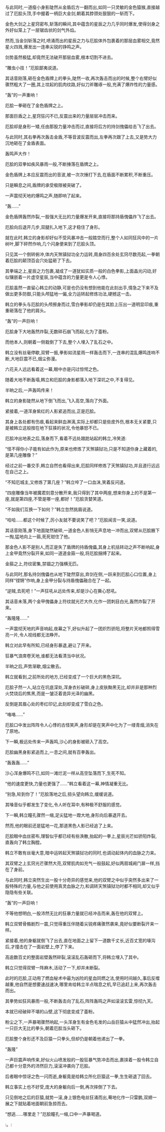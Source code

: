 
与此同时,一道瘦小身影陡然从金盾后方一翻而出,如同一只灵敏的金色猿猴,直接越过了厄脍头顶,手中握着一柄巨大金剑,朝着其脖颈处狠狠的一斩而下。

金色大剑之上星窍密布,斩落的瞬间,其中蕴含的星辰之力几乎同时爆发,使得剑身之外好似笼上了一层锯齿状的剑气外焰。

然而,当金剑斩落之时,喷涌而出的星辰之力与厄脍体外包裹着的那层血雾相交,竟然星火四溅,爆发出一连串尖锐的铮鸣之声。

剑势虽然极猛,却竟然无法破开那层血雾,根本切割不进去。

“雕虫小技！”厄脍鄙夷说道。

其话音刚落,砸在金色盾牌上的拳头,陡然一收,再次轰击而出的时候,整个右臂好似骤然粗大了一圈,其上坟起的肌肉纹路,好似刀斧雕琢一般,充满了爆炸性的力量感。

“轰”的一声重响！

厄脍一拳砸在了金色盾牌之上。

那面巨盾之上,星窍狂闪不已,反震出来的力量层层冲击而来。

厄脍却是身形一矮,任由那股力量冲击而过,直接将后方的持剑傀儡给击飞了出去。

与此同时,其右拳再次轰击金盾,不等音波反震而出,左拳再次跟了上去,又是势大力沉地砸在了金盾表面。

轰鸣声大作！

厄脍的双拳如疾风暴雨一般,不断捶落在盾牌之上。

金色盾牌上本应反震而出的音波,被一次次捶打下去,在盾面不断累积,不断重压。

只是瞬息之间,盾牌的承受极限被突破了。

一声震彻天地的爆鸣之声,随即响了起来。

“轰……”

金色盾牌轰然炸裂,一股强大无比的力量爆发开来,直接将那持盾傀儡炸飞了出去。

厄脍向后退开几步,双腿扎入地下,这才稳住了身形。

就在此时,韩立的身影却好似不受风暴冲击一般踏空而行,整个人如同狂风中的一片树叶,脚下砰然作响,几个闪身便来到了厄脍头顶。

只见其一个倒转俯冲,体内天煞镇狱功全力运转,周身四百余处玄窍尽数亮起,一拳朝着厄脍的颠顶百会穴处猛砸了下去。

其拳端之上,星辰之力包裹,凝成了一道犹如实质一般的白色拳影,上面晶光闪动,好似镶嵌着一片虚空星辰,当中蕴含的力量更是令人心悸。

厄脍虽然一直留心韩立的动静,可是也仍没有想到他能在此刻出手,情急之下来不及做出更多防御,只能头颅猛地一偏,全力运转起修炼功法,硬撼这一击。

韩立的拳头与厄脍的头颅擦身而过,雪白拳影却仍是在其脸上压出一道明显印痕,重重砸落在了他的肩头。

“轰”的一声巨响！

厄脍身下大地轰然炸裂,无数碎石崩飞而起,化为了齑粉。

而他本人,则朝着一侧栽倒了下去,整个人埋入了乱石之中。

韩立没有丝毫停歇,双臂一振,拳影如流星雨一样轰击而下,一连串的混乱爆鸣连响不断,大地巨震不已,烟尘弥漫。

六花夫人远远看着这一幕,眼中亦是闪过惊愕之色。

随着大地不断轰塌,韩立和厄脍的身影都落入地下深坑之中,不复得见。

半晌之后,一声轰鸣传来！

韩立的身影陡然从地下倒飞而出,飞入高空,落向了外面。

紧接着,一道浑身紫红的人影紧追而出,正是厄脍。

其身上各处都有伤痕,看起来鲜血淋漓,实际上却都只是些皮外伤,根本无关紧要,只是被韩立这般按在地下狂揍的状况,令他暴怒不已。

厄脍冲出地表之后,落身而下,看着不远处踉跄站起的韩立,冷笑道:

“怪不得你小子能有如此作为,原来也修炼了天煞镇狱功,只是不知道你身上藏着的,是第几座雕像？”

经过之前一番交手,韩立自然也看得出来,厄脍同样修炼了天煞镇狱功,并且道行远远在自己之上。

“不知厄城主,又修炼了第几座？”韩立啐了一口血沫,笑着反问道。

“四座雕像当年被魔君刻意分散开来,我只得到了其中两座,想来你身上的不是第一座,就是第四座,不管是哪一座,都好！”厄脍贪婪笑道。

“不如我们互换一下如何？”韩立忽然挑眉说道。

“哈哈……都这个时候了,厉小友就不要说笑了吧？”厄脍闻言一笑,说道。

其话音刚落,身下地面陡然破碎,一道金色人影悄无声息地一冲而出,双臂从厄脍腋下一掏,猛地向上一箍,死死钳住了他。

那金色人影不是别人,而正是失了盾牌的持盾傀儡,其身上机括转动之声不断响起,身上金甲竟然分裂开来,如同一道道金箍一般,将厄脍捆缚了起来。

金箍之上,符纹密集,禁锢之力强横无匹。

与此同时,那名持剑傀儡也从地下陡然穿出,弃剑在侧,一跃来到厄脍心口位置,身上同样“铿锵”作响,身上金甲分裂与持盾傀儡融合在了一起。

“逆贼,去死吧！”一声狂吼从远处传来,却是沙心在撕心怒吼。

其话音未落,两个金甲傀儡身上符纹就光芒大作,化作一团刺目白光,轰然炸裂了开来。

“轰隆隆……”

一声震彻天地的声音响起,夜幕之下,好似升起了一团炽烈骄阳,将整片天地都照得雪亮一片,令人视线都无法睁开。

韩立对此早有所知,已经身形暴退,避让了开来。

狂暴气浪席卷天地,谁都无法看清当中状况。

半晌之后,声势渐歇,烟尘散去。

韩立就看到,之前所处的地方,已经变成了一个巨大的黑色深坑。

厄脍孑然一人,站立在坑底深处,浑身衣衫破碎,身上皮肤黝黑无比,却并非是那种烈火焚烧后的焦黑,而是一皱泛着诡异光泽的幽黑。

反倒是其眉心处的枣红印记,此刻却变成了雪白之色。

“咯咯……”

厄脍口中发出阵阵令人心悸的古怪笑声,身形却是在笑声中化为了一缕青烟,消失在了原地。

下一瞬,极远处传来一声轰鸣,沙心的身影被砸入了高空。

厄脍幽黑身影紧追而上,一息之间,就有百拳轰出。

“轰轰轰……”

沙心浑身爆鸣不已,如同一滩烂泥一样从高空坠落而下,生死不知。

“他的速度更快,力量也更强了……”韩立看着这一幕,神情凝重无比。

“别急,轮到你了！”厄脍落地之后,扭头望向韩立,缓缓说道。

其嗓音似乎都发生了变化,令人听在耳中,有种极不舒服的感觉。

下一瞬,韩立瞳孔骤然一缩,足尖猛地一蹬大地,身形向后暴退开去。

然而,他的眼前还是猛地一花,那道黑色人影已经追了上来。

厄脍眼中血丝密布,理智似乎都已经有些涣散,抬起的一拳上,星辰光芒如骄阳炸裂,直轰向了韩立胸膛。

韩立不敢有丝毫大意,暗中运转起天煞镇狱功的同时,也调动起体内的血脉之力来。

其双臂之上玄窍光芒骤然大亮,双臂肌肉如充气一般鼓起,好似两扇城阙门扉一样,挡在了身前。

与此同时,韩立突然生出一股十分奇异的感觉来,他的双臂之中似乎突然多出来了一股特殊的力量,与他之前使用真灵血脉之力,和调转天煞镇狱功时都不相同,却又似乎隐隐有些关联。

“轰”的一声巨响！

不等他想明白,一股沛然无比的狂暴力量就已经冲击而来,轰在他的双臂上。

韩立双臂骨骼剧烈一震,只觉得重压伴随着尖锐疼痛骤然袭来,竟好似要断裂开来一样。

紧接着,他的身躯就倒飞了出去,直在地面之上留下一道数千丈长,近百丈宽的壕沟后,才撞击在了一面岩壁上,停了下来。

高逾数百丈的整面岩壁轰然碎裂,滚滚乱石轰砸而下,将韩立埋入了其中。

韩立只觉得双臂一阵麻木,活动了一下,却并未断裂。

此时的厄脍,正动用了燃血秘术中最为凶险的星血同燃之法,使用时间越久,事后反噬越重,他自然是想要速战速决,哪里肯给韩立半点喘息之机,早已追赶上来,再次轰击而出。

其拳势如狂风暴雨一般,不断轰击向了乱石,阵阵轰鸣之声如滚滚玄雷,惊彻九天。

本就已经破碎不堪的山壁,这下彻底变成了齑粉。

粉尘之下,一声暴喝骤然响起,一头浑身生有金色毛发的山岳巨猿从中猛然冲出,抬起一只巨大无比的拳头,朝着厄脍当头砸下。

厄脍整个身形还不及巨猿一只拳头,但却仍是朝着他递出了一拳。

“轰隆”

一声巨震声响传来,好似火山喷发般的一股狂暴气势冲击而出,裹挟着一股令韩立自己都十分意外的沛然巨力,滚滚冲袭向了厄脍。

后者眼中惊讶之色一闪而逝,身躯竟是给韩立所化巨猿这一拳,生生砸退了回去。

韩立事实上也不好受,庞大的身躯向后一倒,再次摔倒了下去。

只见倒地之后的巨猿,就势一滚,身上银色电丝狂涌而出,蓦地化作一只雷鹏,双翅一展之下就贴着地面朝前急掠而去。

“想逃……哪里走？”厄脍瞳孔一缩,口中一声暴喝道。

:。: